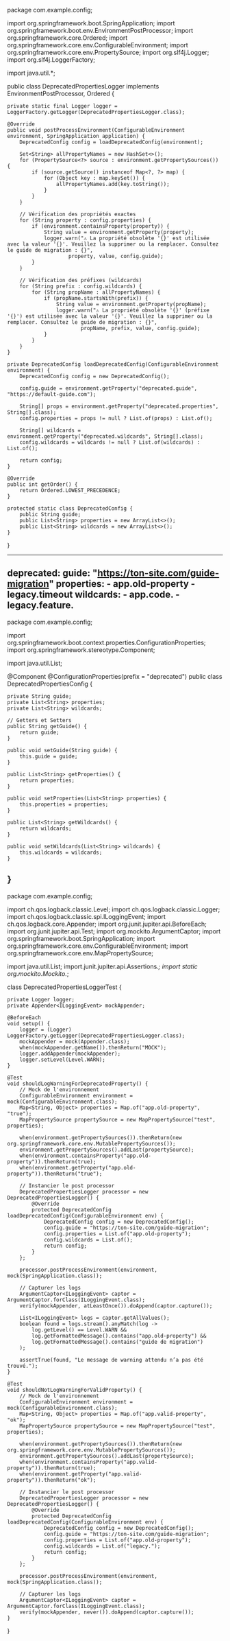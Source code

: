 package com.example.config;

import org.springframework.boot.SpringApplication;
import org.springframework.boot.env.EnvironmentPostProcessor;
import org.springframework.core.Ordered;
import org.springframework.core.env.ConfigurableEnvironment;
import org.springframework.core.env.PropertySource;
import org.slf4j.Logger;
import org.slf4j.LoggerFactory;

import java.util.*;

public class DeprecatedPropertiesLogger implements EnvironmentPostProcessor, Ordered {

    private static final Logger logger = LoggerFactory.getLogger(DeprecatedPropertiesLogger.class);

    @Override
    public void postProcessEnvironment(ConfigurableEnvironment environment, SpringApplication application) {
        DeprecatedConfig config = loadDeprecatedConfig(environment);

        Set<String> allPropertyNames = new HashSet<>();
        for (PropertySource<?> source : environment.getPropertySources()) {
            if (source.getSource() instanceof Map<?, ?> map) {
                for (Object key : map.keySet()) {
                    allPropertyNames.add(key.toString());
                }
            }
        }

        // Vérification des propriétés exactes
        for (String property : config.properties) {
            if (environment.containsProperty(property)) {
                String value = environment.getProperty(property);
                logger.warn("⚠️ La propriété obsolète '{}' est utilisée avec la valeur '{}'. Veuillez la supprimer ou la remplacer. Consultez le guide de migration : {}",
                        property, value, config.guide);
            }
        }

        // Vérification des préfixes (wildcards)
        for (String prefix : config.wildcards) {
            for (String propName : allPropertyNames) {
                if (propName.startsWith(prefix)) {
                    String value = environment.getProperty(propName);
                    logger.warn("⚠️ La propriété obsolète '{}' (préfixe '{}') est utilisée avec la valeur '{}'. Veuillez la supprimer ou la remplacer. Consultez le guide de migration : {}",
                            propName, prefix, value, config.guide);
                }
            }
        }
    }

    private DeprecatedConfig loadDeprecatedConfig(ConfigurableEnvironment environment) {
        DeprecatedConfig config = new DeprecatedConfig();

        config.guide = environment.getProperty("deprecated.guide", "https://default-guide.com");

        String[] props = environment.getProperty("deprecated.properties", String[].class);
        config.properties = props != null ? List.of(props) : List.of();

        String[] wildcards = environment.getProperty("deprecated.wildcards", String[].class);
        config.wildcards = wildcards != null ? List.of(wildcards) : List.of();

        return config;
    }

    @Override
    public int getOrder() {
        return Ordered.LOWEST_PRECEDENCE;
    }

    protected static class DeprecatedConfig {
        public String guide;
        public List<String> properties = new ArrayList<>();
        public List<String> wildcards = new ArrayList<>();
    }
}

---

deprecated:
  guide: "https://ton-site.com/guide-migration"
  properties:
    - app.old-property
    - legacy.timeout
  wildcards:
    - app.code.
    - legacy.feature.
------
package com.example.config;

import org.springframework.boot.context.properties.ConfigurationProperties;
import org.springframework.stereotype.Component;

import java.util.List;

@Component
@ConfigurationProperties(prefix = "deprecated")
public class DeprecatedPropertiesConfig {

    private String guide;
    private List<String> properties;
    private List<String> wildcards;

    // Getters et Setters
    public String getGuide() {
        return guide;
    }

    public void setGuide(String guide) {
        this.guide = guide;
    }

    public List<String> getProperties() {
        return properties;
    }

    public void setProperties(List<String> properties) {
        this.properties = properties;
    }

    public List<String> getWildcards() {
        return wildcards;
    }

    public void setWildcards(List<String> wildcards) {
        this.wildcards = wildcards;
    }
}
------
package com.example.config;

import ch.qos.logback.classic.Level;
import ch.qos.logback.classic.Logger;
import ch.qos.logback.classic.spi.ILoggingEvent;
import ch.qos.logback.core.Appender;
import org.junit.jupiter.api.BeforeEach;
import org.junit.jupiter.api.Test;
import org.mockito.ArgumentCaptor;
import org.springframework.boot.SpringApplication;
import org.springframework.core.env.ConfigurableEnvironment;
import org.springframework.core.env.MapPropertySource;

import java.util.List;
import.junit.jupiter.api.Assertions.*;
import static org.mockito.Mockito.*;

class DeprecatedPropertiesLoggerTest {

    private Logger logger;
    private Appender<ILoggingEvent> mockAppender;

    @BeforeEach
    void setup() {
        logger = (Logger) LoggerFactory.getLogger(DeprecatedPropertiesLogger.class);
        mockAppender = mock(Appender.class);
        when(mockAppender.getName()).thenReturn("MOCK");
        logger.addAppender(mockAppender);
        logger.setLevel(Level.WARN);
    }

    @Test
    void shouldLogWarningForDeprecatedProperty() {
        // Mock de l'environnement
        ConfigurableEnvironment environment = mock(ConfigurableEnvironment.class);
        Map<String, Object> properties = Map.of("app.old-property", "true");
        MapPropertySource propertySource = new MapPropertySource("test", properties);

        when(environment.getPropertySources()).thenReturn(new org.springframework.core.env.MutablePropertySources());
        environment.getPropertySources().addLast(propertySource);
        when(environment.containsProperty("app.old-property")).thenReturn(true);
        when(environment.getProperty("app.old-property")).thenReturn("true");

        // Instancier le post processor
        DeprecatedPropertiesLogger processor = new DeprecatedPropertiesLogger() {
            @Override
            protected DeprecatedConfig loadDeprecatedConfig(ConfigurableEnvironment env) {
                DeprecatedConfig config = new DeprecatedConfig();
                config.guide = "https://ton-site.com/guide-migration";
                config.properties = List.of("app.old-property");
                config.wildcards = List.of();
                return config;
            }
        };

        processor.postProcessEnvironment(environment, mock(SpringApplication.class));

        // Capturer les logs
        ArgumentCaptor<ILoggingEvent> captor = ArgumentCaptor.forClass(ILoggingEvent.class);
        verify(mockAppender, atLeastOnce()).doAppend(captor.capture());

        List<ILoggingEvent> logs = captor.getAllValues();
        boolean found = logs.stream().anyMatch(log ->
            log.getLevel() == Level.WARN &&
            log.getFormattedMessage().contains("app.old-property") &&
            log.getFormattedMessage().contains("guide de migration")
        );

        assertTrue(found, "Le message de warning attendu n’a pas été trouvé.");
    }

    @Test
    void shouldNotLogWarningForValidProperty() {
        // Mock de l'environnement
        ConfigurableEnvironment environment = mock(ConfigurableEnvironment.class);
        Map<String, Object> properties = Map.of("app.valid-property", "ok");
        MapPropertySource propertySource = new MapPropertySource("test", properties);

        when(environment.getPropertySources()).thenReturn(new org.springframework.core.env.MutablePropertySources());
        environment.getPropertySources().addLast(propertySource);
        when(environment.containsProperty("app.valid-property")).thenReturn(true);
        when(environment.getProperty("app.valid-property")).thenReturn("ok");

        // Instancier le post processor
        DeprecatedPropertiesLogger processor = new DeprecatedPropertiesLogger() {
            @Override
            protected DeprecatedConfig loadDeprecatedConfig(ConfigurableEnvironment env) {
                DeprecatedConfig config = new DeprecatedConfig();
                config.guide = "https://ton-site.com/guide-migration";
                config.properties = List.of("app.old-property");
                config.wildcards = List.of("legacy.");
                return config;
            }
        };

        processor.postProcessEnvironment(environment, mock(SpringApplication.class));

        // Capturer les logs
        ArgumentCaptor<ILoggingEvent> captor = ArgumentCaptor.forClass(ILoggingEvent.class);
        verify(mockAppender, never()).doAppend(captor.capture());
    }
}
